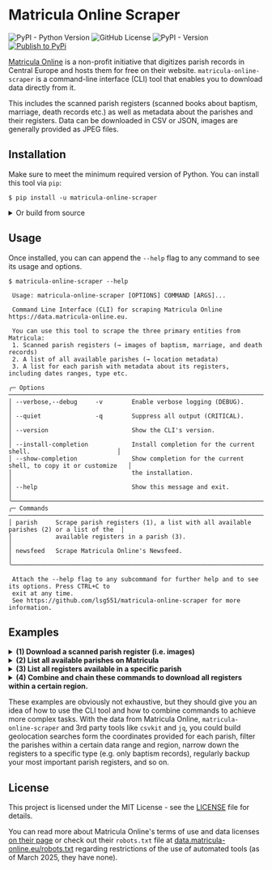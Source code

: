 # Matricula Online Scraper

![PyPI - Python Version](https://img.shields.io/pypi/pyversions/matricula-online-scraper?logo=python)
![GitHub License](https://img.shields.io/github/license/lsg551/matricula-online-scraper?logo=pypi)
![PyPI - Version](https://img.shields.io/pypi/v/matricula-online-scraper?logo=pypi)
[![Publish to PyPi](https://github.com/lsg551/matricula-online-scraper/actions/workflows/publish.yml/badge.svg)](https://github.com/lsg551/matricula-online-scraper/actions/workflows/publish.yml)


[Matricula Online](https://data.matricula-online.eu/) is a non-profit initiative that digitizes parish records in Central Europe and hosts them for free on their website. `matricula-online-scraper` is a command-line interface (CLI) tool that enables you to download data directly from it.

This includes the scanned parish registers (scanned books about baptism, marriage, death records etc.) as well as metadata about the parishes and their registers. Data can be downloaded in CSV or JSON, images are generally provided as JPEG files.

## Installation

Make sure to meet the minimum required version of Python. You can install
this tool via `pip`:

```console
$ pip install -u matricula-online-scraper
```

<details><summary>Or build from source</summary>
<p>

If you want to get the latest version or just build from source, you can clone the repository and install it manually,
favorably via [`uv`](https://docs.astral.sh/uv/):

```console
$ git clone https://github.com/lsg551/matricula-online-scraper.git
$ cd matricula-online-scraper
$ uv venv && uv sync
```

If you do not have `uv` installed, you can install it via `pip`:

```console
$ pip install -r requirements.txt
```

</p>
</details>

## Usage

Once installed, you can can append the `--help` flag to any command to see its usage and options.

```
$ matricula-online-scraper --help

 Usage: matricula-online-scraper [OPTIONS] COMMAND [ARGS]...                         
                                                                                                    
 Command Line Interface (CLI) for scraping Matricula Online https://data.matricula-online.eu.       
                                                                                                    
 You can use this tool to scrape the three primary entities from Matricula:                         
 1. Scanned parish registers (→ images of baptism, marriage, and death records)                     
 2. A list of all available parishes (→ location metadata)                                          
 3. A list for each parish with metadata about its registers, including dates ranges, type etc.     
                                                                                                    
╭─ Options ────────────────────────────────────────────────────────────────────────────────────────╮
│ --verbose,--debug     -v        Enable verbose logging (DEBUG).                                  │
│ --quiet               -q        Suppress all output (CRITICAL).                                  │
│ --version                       Show the CLI's version.                                          │
│ --install-completion            Install completion for the current shell.                        │
│ --show-completion               Show completion for the current shell, to copy it or customize   │
│                                 the installation.                                                │
│ --help                          Show this message and exit.                                      │
╰──────────────────────────────────────────────────────────────────────────────────────────────────╯
╭─ Commands ───────────────────────────────────────────────────────────────────────────────────────╮
│ parish     Scrape parish registers (1), a list with all available parishes (2) or a list of the  │
│            available registers in a parish (3).                                                  │
│ newsfeed   Scrape Matricula Online's Newsfeed.                                                   │
╰──────────────────────────────────────────────────────────────────────────────────────────────────╯
                                                                                                    
 Attach the --help flag to any subcommand for further help and to see its options. Press CTRL+C to  
 exit at any time.
 See https://github.com/lsg551/matricula-online-scraper for more information.
```


## Examples

<details><summary><b>(1) Download a scanned parish register (i.e. images)</b></summary>
<p>

Imagine you opened a certain parish register on Matricula and want to download the entire book or a single page.
Let's say you want to download the death register of [Bautzen, Germany](https://data.matricula-online.eu/en/deutschland/dresden/bautzen/),
starting from 1661. Copy the URL of the register when you are in the image viewer, this might look like `https://data.matricula-online.eu/en/deutschland/dresden/bautzen/11/?pg=1`.

Then run the following command and paste the URL into the prompt:

```console
$ matricula-online-scraper parish fetch https://data.matricula-online.eu/en/deutschland/dresden/bautzen/11/?pg=1
```

Run `matricula-online-scraper parish fetch --help` to see all available options.

</p>
</details>

<details><summary><b>(2) List all available parishes on Matricula</b></summary>
<p>

```console
$ matricula-online-scraper parish list
```

This command will fetch all parishes from Matricula Online, effectively scraping the entire ["Fonds" page](https://data.matricula-online.eu/en/bestande/).
The resulting data looks like:

```csv
country    , region                          , name                 , url                                                                          , longitude         , latitude
Deutschland, "Passau, rk. Bistum"            , Arbing-bei-Neuoetting, https://data.matricula-online.eu/en/deutschland/passau/arbing-bei-neuoetting/, 12.7081934381511  , 48.32953342002908
Österreich , Oberösterreich: Rk. Diözese Linz, Eberschwang          , https://data.matricula-online.eu/en/oesterreich/oberoesterreich/eberschwang/ , 13.5620985        , 48.15550995
Polen      , "Breslau/Wroclaw, Staatsarchiv" , Hermsdorf            , https://data.matricula-online.eu/en/polen/breslau/hermsdorf/                 , 15.642741683666767, 50.84699257482722
```

It may take a few minutes to complete and will yield a few thousand rows. Each `url` value leads to the main page of the parish
and can bepiped into the next command (3) to fetch metadata about the parish's registers.

Run `matricula-online-scraper parish list --help` to see all available options.

---

[![Cache Parishes](https://github.com/lsg551/matricula-online-scraper/actions/workflows/cache-parishes.yml/badge.svg)](https://github.com/lsg551/matricula-online-scraper/actions/workflows/cache-parishes.yml)
![GitHub last commit (branch)](https://img.shields.io/github/last-commit/lsg551/matricula-online-scraper/cache%2Fparishes?path=parishes.csv.gz&label=last%20caching&cacheSeconds=43200)

<b>NOTE</b>: The data only changes rarely. A GitHub workflow automatically executes this command once a week
and pushes to [`cache/parishes`](https://github.com/lsg551/matricula-online-scraper/tree/cache/parishes).
This has the advantage that you can download the data without having to run and waiting for the command yourself
as well as taking some load off the Matricula servers.

Click here to download the entire CSV: 👉 [`parishes.csv`](https://github.com/lsg551/matricula-online-scraper/raw/cache/parishes/parishes.csv.gz) 👈

Or with cURL:
```console
curl -L https://github.com/lsg551/matricula-online-scraper/raw/cache/parishes/parishes.csv.gz | gunzip > parishes.csv
```

</p>
</details>

<details><summary><b>(3) List all registers available in a specific parish</b></summary>
<p>

This command will download a list of all available registers for a single parish, including certain metadata such as
the type of register, the date range, and the URL to the register itself etc.

```console
$ matricula-online-scraper parish show https://data.matricula-online.eu/en/deutschland/muenster/muenster-st-martini/
```

A sample from the output (here _JSON Lines_) looks like this:

```json
{
    "name": "Taufen",
    "url": "https://data.matricula-online.eu/en/deutschland/muenster/muenster-st-martini/KB001/",
    "accession_number": "KB001",
    "date": "1715 - 1800",
    "register_type": "Taufen",
    "date_range_start": "Jan. 1, 1715",
    "date_range_end": "Dec. 31, 1800"
}
```

Run `matricula-online-scraper parish show --help` to see all available options.

</p>
</details>

<details><summary><b>(4) Combine and chain these commands to download all registers within a certain region.</b></summary>
<p>

The three examples above only highlight a single command for different data types each. However, this data is not unconnected and can be linked together. The CLI is designed with this in mind, so you can easily combine commands, pipe data around, and chain them together to achieve more complex tasks.

For example, after you have obtained a complete list of all parishes (2), you can filter that list to only include parishes within a certain region, such as "Paderborn" in Germany, and then pipe these parish URLs from that list into the next command to download a list for each parish with metadata about its registers (3). Finally, you can pipe the URLs of the registers into the next command to download the images of the registers (1).

The following command will download the cached list with all parishes (2) (faster than `matricula-online-scraper parish list`), filter all parishes within the region "Paderborn", and pipe the parish URLs to `matricula-online-scraper parish show` to get the metadata about the registers for each parish (3). Then, `matricula-online-scraper parish fetch` will be called for all registers of each parish and proceeds to download the images of the registers (1).

<!-- TODO: `xargs` in `xargs -n 1 -P 4 matricula-online-scraper parish show -o -` is no longer needed, because `parish show` soon allows lists to be piped to STDIN  -->

```console
curl -sL https://github.com/lsg551/matricula-online-scraper/raw/cache/parishes/parishes.csv.gz \
    | gunzip \
    | csvgrep -c region -m "Paderborn" \
    | csvcut -c url \
    | csvformat --skip-header \
    | xargs -n 1 -P 4 matricula-online-scraper parish show -o - \
    | jq -r ".url // empty" \
    | matricula-online-scraper parish fetch
```

It uses [`csvkit`](https://csvkit.readthedocs.io/en/latest/index.html) for processing the CSV data. Make sure to install it via `pip install csvkit` or your package manager of choice if you want to replicate this example. Also make sure to have [`jq`](https://stedolan.github.io/jq/) installed, as it is used to parse and manipulate the JSON output of some commands.

</p>
</details>

These examples are obviously not exhaustive, but they should give you an idea of how to use the CLI tool and how to combine commands to achieve more complex tasks. With the data from Matricula Online, `matricula-online-scraper` and 3rd party tools like `csvkit` and `jq`, you could build geolocation searches form the coordinates provided for each parish, filter the parishes within a certain data range and region, narrow down the registers to a specific type (e.g. only baptism records), regularly backup your most important parish registers, and so on.




## License

This project is licensed under the MIT License - see the [LICENSE](LICENSE) file
for details.

You can read more about Matricula Online's terms of use and data licenses
[on their page](https://data.matricula-online.eu/en/nutzungsbedingungen/) or
check out their `robots.txt` file at
[data.matricula-online.eu/robots.txt](https://data.matricula-online.eu/robots.txt)
regarding restrictions of the use of automated tools (as of March 2025, they
have none).
